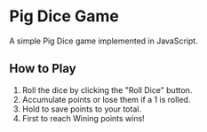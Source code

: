 # Pig Dice Game

A simple Pig Dice game implemented in JavaScript.

## How to Play

1. Roll the dice by clicking the "Roll Dice" button.
2. Accumulate points or lose them if a 1 is rolled.
3. Hold to save points to your total.
4. First to reach Wining points wins!
